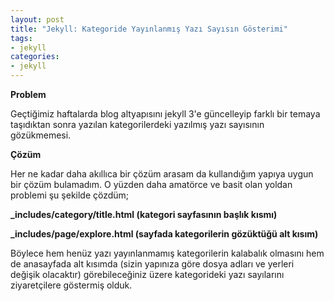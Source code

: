 ```yaml
---
layout: post
title: "Jekyll: Kategoride Yayınlanmış Yazı Sayısın Gösterimi"
tags:
- jekyll
categories:
- jekyll
---
```


**Problem**

Geçtiğimiz haftalarda blog altyapısını jekyll 3'e güncelleyip farklı bir temaya taşıdıktan sonra yazılan kategorilerdeki yazılmış yazı sayısının gözükmemesi.

**Çözüm**

Her ne kadar daha akıllıca bir çözüm arasam da kullandığım yapıya uygun bir çözüm bulamadım. O yüzden daha amatörce ve basit olan yoldan problemi şu şekilde çözdüm;  

**_includes/category/title.html (kategori sayfasının başlık kısmı)**  
<div style="padding:0rem 10rem;">
<script src="https://gist.github.com/nuriu/bce3344c9e3a16d1cb13.js"></script>
</div>

**_includes/page/explore.html (sayfada kategorilerin gözüktüğü alt kısım)**  
<div style="padding:0rem 10rem;">
<script src="https://gist.github.com/nuriu/e06baa695be1658cc7b9.js"></script>
</div>
Böylece hem henüz yazı yayınlanmamış kategorilerin kalabalık olmasını hem de anasayfada alt kısımda (sizin yapınıza göre dosya adları ve yerleri değişik olacaktır) görebileceğiniz üzere kategorideki yazı sayılarını ziyaretçilere göstermiş olduk.
